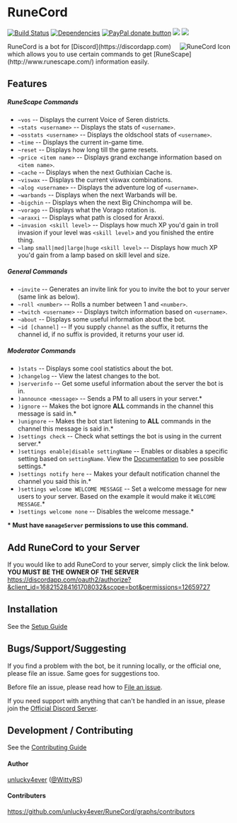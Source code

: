RuneCord
========
[![Build Status](https://travis-ci.org/unlucky4ever/RuneCord.svg?branch=master)](https://travis-ci.org/unlucky4ever/RuneCord)
[![Dependencies](https://david-dm.org/unlucky4ever/RuneCord.svg)](https://david-dm.org/unlucky4ever/RuneCord)
<span class="badge-paypal"><a href="https://paypal.me/unlucky4ever" title="Donate to this project using Paypal"><img src="https://img.shields.io/badge/paypal-donate-yellow.svg" alt="PayPal donate button" /></a></span>
<a href="https://discord.me/runecord"><img src="https://img.shields.io/badge/RuneCord-Discord-blue.svg"></a>
<a href="https://zenhub.io"><img src="https://img.shields.io/badge/RuneCord-Zenhub.io-blue.svg"></a>

<img src="http://i.imgur.com/TkiKjWM.png" alt="RuneCord Icon" align="right" />
RuneCord is a bot for [Discord](https://discordapp.com) which allows you to use certain commands to get [RuneScape](http://www.runescape.com/) information easily.

Features
--------

##### RuneScape Commands
* `~vos` -- Displays the current Voice of Seren districts.
* `~stats <username>` -- Displays the stats of `<username>`.
* `~osstats <username>` -- Displays the oldschool stats of `<username>`.
* `~time` -- Displays the current in-game time.
* `~reset` -- Displays how long till the game resets.
* `~price <item name>` -- Displays grand exchange information based on `<item name>`.
* `~cache` -- Displays when the next Guthixian Cache is.
* `~viswax` -- Displays the current viswax combinations.
* `~alog <username>` -- Displays the adventure log of `<username>`.
* `~warbands` -- Displays when the next Warbands will be.
* `~bigchin` -- Displays when the next Big Chinchompa will be.
* `~vorago` -- Displays what the Vorago rotation is.
* `~araxxi` -- Displays what path is closed for Araxxi.
* `~invasion <skill level>` -- Displays how much XP you'd gain in troll invasion if your level was `<skill level>` and you finished the entire thing.
* `~lamp` `small|med|large|huge` `<skill level>` -- Displays how much XP you'd gain from a lamp based on skill level and size.

##### General Commands
* `~invite` -- Generates an invite link for you to invite the bot to your server (same link as below).
* `~roll <number>` -- Rolls a number between 1 and `<number>`.
* `~twitch <username>` -- Displays twitch information based on `<username>`.
* `~about` -- Displays some useful information about the bot.
* `~id [channel]` -- If you supply `channel` as the suffix, it returns the channel id, if no suffix is provided, it returns your user id.

##### Moderator Commands
* `)stats` -- Displays some cool statistics about the bot.
* `)changelog` -- View the latest changes to the bot.
* `)serverinfo` -- Get some useful information about the server the bot is in.
* `)announce <message>` -- Sends a PM to all users in your server.*
* `)ignore` -- Makes the bot ignore **ALL** commands in the channel this message is said in.*
* `)unignore` -- Makes the bot start listening to **ALL** commands in the channel this message is said in.*
* `)settings check` -- Check what settings the bot is using in the current server.*
* `)settings enable|disable settingName` -- Enables or disables a specific setting based on `settingName`. View the [Documentation](https://unlucky4ever.github.io/RuneCord/) to see possible settings.*
* `)settings notify here` -- Makes your default notification channel the channel you said this in.*
* `)settings welcome WELCOME MESSAGE` -- Set a welcome message for new users to your server. Based on the example it would make it `WELCOME MESSAGE`.*
* `)settings welcome none` -- Disables the welcome message.*

**\* Must have `manageServer` permissions to use this command.**

Add RuneCord to your Server
---------------------------
If you would like to add RuneCord to your server, simply click the link below. **YOU MUST BE THE OWNER OF THE SERVER**
https://discordapp.com/oauth2/authorize?&client_id=168215284161708032&scope=bot&permissions=12659727

Installation
------------
See the [Setup Guide](https://github.com/unlucky4ever/RuneCord/wiki/Setup-Guide)

Bugs/Support/Suggesting
-------------------------
If you find a problem with the bot, be it running locally, or the official one, please file an issue. Same goes for suggestions too.

Before file an issue, please read how to [File an issue](https://github.com/unlucky4ever/RuneCord/blob/master/CONTRIBUTING.md#file-an-issue).

If you need support with anything that can't be handled in an issue, please join the [Official Discord Server](https://discord.me/runecord).

Development / Contributing
--------------------------
See the [Contributing Guide](https://github.com/unlucky4ever/RuneCord/blob/master/CONTRIBUTING.md#development)

#### Author
[unlucky4ever](https://github.com/unlucky4ever) ([@WittyRS](https://twitter.com/WittyRS))

#### Contributers
https://github.com/unlucky4ever/RuneCord/graphs/contributors
